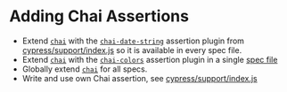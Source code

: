 # Adding Chai Assertions

- Extend [`chai`](http://chaijs.com/) with the [`chai-date-string`](http://chaijs.com/plugins/chai-date-string/) assertion plugin from [cypress/support/index.js](cypress/support/index.js) so it is available in every spec file.
- Extend [`chai`](http://chaijs.com/) with the [`chai-colors`](http://chaijs.com/plugins/chai-colors/) assertion plugin in a single [spec file](cypress/integration/extending-chai-assertion-plugins-spec.js)
- Globally extend [`chai`](http://chaijs.com/) for all specs.
- Write and use own Chai assertion, see [cypress/support/index.js](cypress/support/index.js)
